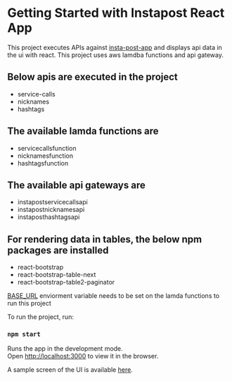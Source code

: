 # Getting Started with Instapost React App

This project executes APIs against [insta-post-app](https://bismarck.sdsu.edu/api/instapost-query) and displays api data in the ui with react. This project uses aws lamdba functions and api gateway.

## Below apis are executed in the project

- service-calls
- nicknames
- hashtags

## The available lamda functions are

- servicecallsfunction
- nicknamesfunction
- hashtagsfunction

## The available api gateways are

- instapostservicecallsapi
- instapostnicknamesapi
- instaposthashtagsapi

## For rendering data in tables, the below npm packages are installed

- react-bootstrap
- react-bootstrap-table-next
- react-bootstrap-table2-paginator

[BASE_URL](https://bismarck.sdsu.edu/api/instapost-query) enviorment variable needs to be set on the lamda functions to run this project

To run the project, run:

### `npm start`

Runs the app in the development mode.\
Open [http://localhost:3000](http://localhost:3000) to view it in the browser.

A sample screen of the UI is available [here](https://github.com/vanand96/cs648-instapost-react-app/public/instapost-ui.jpg).
